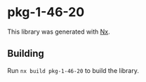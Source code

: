 # pkg-1-46-20

This library was generated with [Nx](https://nx.dev).

## Building

Run `nx build pkg-1-46-20` to build the library.
